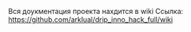 Вся доукментация проекта нахдится в wiki
Ссылка: https://github.com/arklual/drip_inno_hack_full/wiki
